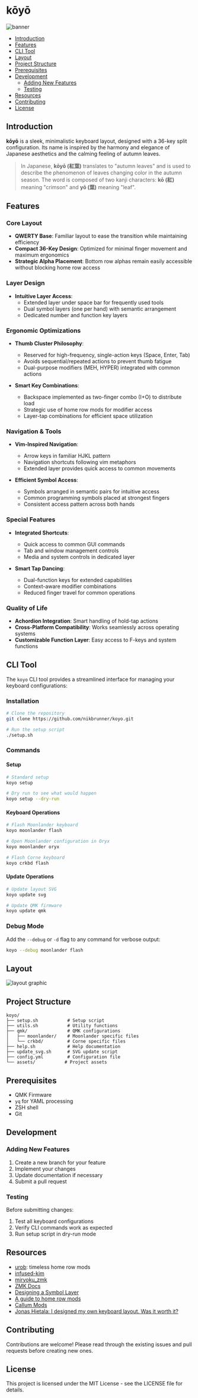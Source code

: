 # kōyō

![banner](./assets/banner.png)

- [Introduction](#introduction)
- [Features](#features)
- [CLI Tool](#cli-tool)
- [Layout](#layout)
- [Project Structure](#project-structure)
- [Prerequisites](#prerequisites)
- [Development](#development)
  - [Adding New Features](#adding-new-features)
  - [Testing](#testing)
- [Resources](#resources)
- [Contributing](#contributing)
- [License](#license)

## Introduction

**kōyō** is a sleek, minimalistic keyboard layout, designed with a 36-key split configuration. Its name is inspired by the harmony and elegance of Japanese aesthetics and the calming feeling of autumn leaves.

> In Japanese, **kōyō (紅葉)** translates to "autumn leaves" and is used to describe the phenomenon of leaves changing color in the autumn season. The word is composed of two kanji characters: **kō (紅)** meaning "crimson" and **yō (葉)** meaning "leaf".

## Features

### Core Layout

- **QWERTY Base**: Familiar layout to ease the transition while maintaining efficiency
- **Compact 36-Key Design**: Optimized for minimal finger movement and maximum ergonomics
- **Strategic Alpha Placement**: Bottom row alphas remain easily accessible without blocking home row access

### Layer Design

- **Intuitive Layer Access**:
  - Extended layer under space bar for frequently used tools
  - Dual symbol layers (one per hand) with semantic arrangement
  - Dedicated number and function key layers

### Ergonomic Optimizations

- **Thumb Cluster Philosophy**:

  - Reserved for high-frequency, single-action keys (Space, Enter, Tab)
  - Avoids sequential/repeated actions to prevent thumb fatigue
  - Dual-purpose modifiers (MEH, HYPER) integrated with common actions

- **Smart Key Combinations**:
  - Backspace implemented as two-finger combo (I+O) to distribute load
  - Strategic use of home row mods for modifier access
  - Layer-tap combinations for efficient space utilization

### Navigation & Tools

- **Vim-Inspired Navigation**:

  - Arrow keys in familiar HJKL pattern
  - Navigation shortcuts following vim metaphors
  - Extended layer provides quick access to common movements

- **Efficient Symbol Access**:
  - Symbols arranged in semantic pairs for intuitive access
  - Common programming symbols placed at strongest fingers
  - Consistent access pattern across both hands

### Special Features

- **Integrated Shortcuts**:

  - Quick access to common GUI commands
  - Tab and window management controls
  - Media and system controls in dedicated layer

- **Smart Tap Dancing**:
  - Dual-function keys for extended capabilities
  - Context-aware modifier combinations
  - Reduced finger travel for common operations

### Quality of Life

- **Achordion Integration**: Smart handling of hold-tap actions
- **Cross-Platform Compatibility**: Works seamlessly across operating systems
- **Customizable Function Layer**: Easy access to F-keys and system functions

## CLI Tool

The `koyo` CLI tool provides a streamlined interface for managing your keyboard configurations:

### Installation

```bash
# Clone the repository
git clone https://github.com/nikbrunner/koyo.git

# Run the setup script
./setup.sh
```

### Commands

#### Setup

```bash
# Standard setup
koyo setup

# Dry run to see what would happen
koyo setup --dry-run
```

#### Keyboard Operations

```bash
# Flash Moonlander keyboard
koyo moonlander flash

# Open Moonlander configuration in Oryx
koyo moonlander oryx

# Flash Corne keyboard
koyo crkbd flash
```

#### Update Operations

```bash
# Update layout SVG
koyo update svg

# Update QMK firmware
koyo update qmk
```

### Debug Mode

Add the `--debug` or `-d` flag to any command for verbose output:

```bash
koyo --debug moonlander flash
```

## Layout

![layout graphic](./assets/layout.svg)

## Project Structure

```
koyo/
├── setup.sh           # Setup script
├── utils.sh           # Utility functions
├── qmk/               # QMK configurations
│   ├── moonlander/    # Moonlander specific files
│   └── crkbd/         # Corne specific files
├── help.sh            # Help documentation
├── update_svg.sh      # SVG update script
├── config.yml         # Configuration file
└── assets/           # Project assets
```

## Prerequisites

- QMK Firmware
- `yq` for YAML processing
- ZSH shell
- Git

## Development

### Adding New Features

1. Create a new branch for your feature
2. Implement your changes
3. Update documentation if necessary
4. Submit a pull request

### Testing

Before submitting changes:

1. Test all keyboard configurations
2. Verify CLI commands work as expected
3. Run setup script in dry-run mode

## Resources

- [urob](https://github.com/urob/zmk-config): timeless home row mods
- [infused-kim](https://github.com/infused-kim/zmk-config)
- [miryoku_zmk](https://github.com/manna-harbour/miryoku_zmk)
- [ZMK Docs](https://zmk.dev/docs)
- [Designing a Symbol Layer](https://getreuer.info/posts/keyboards/symbol-layer/index.html)
- [A guide to home row mods](https://precondition.github.io/home-row-mods#shift-thumb-keys)
- [Callum Mods](https://github.com/callum-oakley/qmk_firmware/tree/master/users/callum)
- [Jonas Hietala: I designed my own keyboard layout. Was it worth it?](https://www.jonashietala.se/blog/2023/11/02/i_designed_my_own_keyboard_layout_was_it_worth_it/)

## Contributing

Contributions are welcome! Please read through the existing issues and pull requests before creating new ones.

## License

This project is licensed under the MIT License - see the LICENSE file for details.
